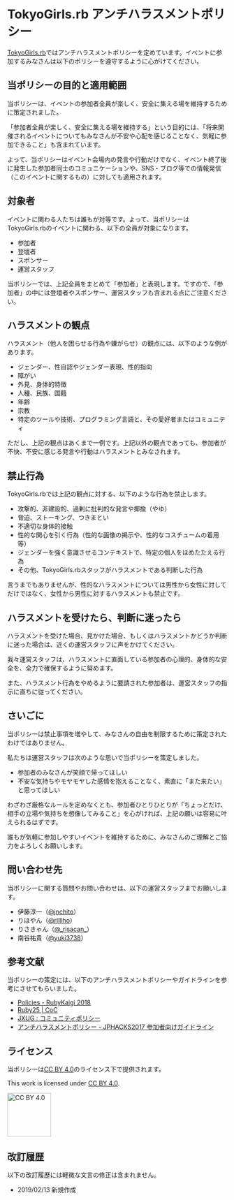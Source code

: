 # TokyoGirls.rb アンチハラスメントポリシー

[TokyoGirls.rb](https://techplay.jp/community/tokyogirlsrb)ではアンチハラスメントポリシーを定めています。イベントに参加するみなさんは以下のポリシーを遵守するように心がけてください。

## 当ポリシーの目的と適用範囲

当ポリシーは、イベントの参加者全員が楽しく、安全に集える場を維持するために策定されました。

「参加者全員が楽しく、安全に集える場を維持する」という目的には、「将来開催されるイベントについてもみなさんが不安や心配を感じることなく、気軽に参加できること」も含まれています。

よって、当ポリシーはイベント会場内の発言や行動だけでなく、イベント終了後に発生した参加者同士のコミュニケーションや、SNS・ブログ等での情報発信（このイベントに関するもの）に対しても適用されます。

## 対象者

イベントに関わる人たちは誰もが対等です。よって、当ポリシーはTokyoGirls.rbのイベントに関わる、以下の全員が対象になります。

- 参加者
- 登壇者
- スポンサー
- 運営スタッフ

当ポリシーでは、上記全員をまとめて「参加者」と表現します。ですので、「参加者」の中には登壇者やスポンサー、運営スタッフも含まれる点にご注意ください。

## ハラスメントの観点

ハラスメント（他人を困らせる行為や嫌がらせ）の観点には、以下のような例があります。

- ジェンダー、性自認やジェンダー表現、性的指向
- 障がい
- 外見、身体的特徴
- 人種、民族、国籍
- 年齢
- 宗教
- 特定のツールや技術、プログラミング言語と、その愛好者またはコミュニティ

ただし、上記の観点はあくまで一例です。上記以外の観点であっても、参加者が不快、不安に感じる発言や行動はハラスメントとみなされます。

## 禁止行為

TokyoGirls.rbでは上記の観点に対する、以下のような行為を禁止します。

- 攻撃的、非建設的、過剰に批判的な発言や揶揄（やゆ）
- 脅迫、ストーキング、つきまとい
- 不適切な身体的接触
- 性的な関心を引く行為（性的な画像の掲示や、性的なコスチュームの着用等）
- ジェンダーを強く意識させるコンテキストで、特定の個人をほめたたえる行為
- その他、TokyoGirls.rbスタッフがハラスメントである判断した行為

言うまでもありませんが、性的なハラスメントについては男性から女性に対してだけではなく、女性から男性に対するハラスメントも禁止です。

## ハラスメントを受けたら、判断に迷ったら

ハラスメントを受けた場合、見かけた場合、もしくはハラスメントかどうか判断に迷った場合は、近くの運営スタッフに声をかけてください。

我々運営スタッフは、ハラスメントに直面している参加者の心理的、身体的な安全を、全力で確保するように努めます。

また、ハラスメント行為をやめるように要請された参加者は、運営スタッフの指示に直ちに従ってください。

## さいごに

当ポリシーは禁止事項を増やして、みなさんの自由を制限するために策定されたわけではありません。

私たちは運営スタッフは次のような思いで当ポリシーを策定しました。

- 参加者のみなさんが笑顔で帰ってほしい
- 不安な気持ちやモヤモヤした感情を抱えることなく、素直に「また来たい」と思ってほしい

わざわざ厳格なルールを定めなくとも、参加者ひとりひとりが「ちょっとだけ、相手の立場や気持ちを想像してみること」を心がければ、上記の願いは容易に叶えられるはずです。

誰もが気軽に参加しやすいイベントを維持するために、みなさんのご理解とご協力をよろしくお願いします。

## 問い合わせ先

当ポリシーに関する質問やお問い合わせは、以下の運営スタッフまでお願いします。

- 伊藤淳一（[@jnchito](https://twitter.com/jnchito)）
- りほやん（[@rllllho](https://twitter.com/rllllho)）
- りさきゃん（[@\_risacan\_](https://twitter.com/_risacan_)）
- 南谷祐貴（[@yuki3738](https://twitter.com/yuki3738)）

## 参考文献

当ポリシーの策定には、以下のアンチハラスメントポリシーやガイドラインを参考にさせてもらいました。

- [Policies \- RubyKaigi 2018](https://rubykaigi.org/2018/policies)
- [Ruby25 \| CoC](http://25.ruby.or.jp/coc.ja.html)
- [JXUG : コミュニティポリシー](http://jxug.org/policy.html)
- [アンチハラスメントポリシー \- JPHACKS2017 参加者向けガイドライン](https://jphacks.github.io/2017-guideline/anti-harassment/)

## ライセンス

当ポリシーは[CC BY 4.0](https://creativecommons.org/licenses/by/4.0/deed.ja)のライセンス下で提供されます。

This work is licensed under [CC BY 4.0](https://creativecommons.org/licenses/by/4.0/deed.en).

<img width="100" alt="CC BY 4.0" src="https://user-images.githubusercontent.com/1148320/52528111-d1924580-2d18-11e9-949e-9c0bd158a3f2.png">

## 改訂履歴

以下の改訂履歴には軽微な文言の修正は含まれません。

- 2019/02/13 新規作成